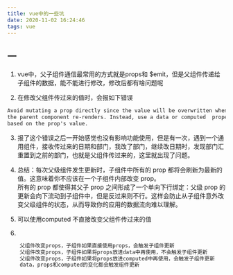 ```yaml
---
title: vue中的一些坑
date: 2020-11-02 16:24:46
tags: vue
---
```

## 一
1. vue中，父子组件通信最常用的方式就是props和 $emit，但是父组件传递给子组件的数据，能不能进行修改，修改后都有啥问题呢

2. 在修改父组件传过来的值时，会报如下错误
```html
Avoid mutating a prop directly since the value will be overwritten whenever  
the parent component re-renders. Instead, use a data or computed  property  
based on the prop's value. 
```
3. 报了这个错误之后一开始感觉也没有影响功能使用，但是有一次，遇到一个通用组件，接收传过来的日期和部门，我改了部门，继续改日期时，发现部门汇重置到之前的部门，也就是父组件传过来的，这里就出现了问题。

4. 总结：每次父级组件发生更新时，子组件中所有的 prop 都将会刷新为最新的值。这意味着你不应该在一个子组件内部改变 prop。  
所有的 prop 都使得其父子 prop 之间形成了一个单向下行绑定：父级 prop 的更新会向下流动到子组件中，但是反过来则不行。这样会防止从子组件意外改变父级组件的状态，从而导致你的应用的数据流向难以理解。
5. 可以使用computed 不直接改变父组件传过来的值

6.
```html
    父组件改变props，子组件如果直接使用props，会触发子组件更新
    父组件改变props，子组件如果将props放进data中再使用，不会触发子组件更新
    父组件改变props，子组件如果将props放进computed中再使用，会触发子组件更新
    data，props和computed的变化都会触发组件更新
```